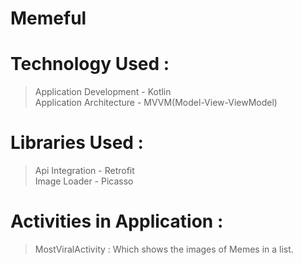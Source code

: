 # Memeful

# Technology Used : 
> Application Development -  Kotlin  
> Application Architecture - MVVM(Model-View-ViewModel)

# Libraries Used : 

> Api Integration  - Retrofit  
> Image Loader - Picasso

# Activities in Application : 
> MostViralActivity : Which shows the images of Memes in a list.


